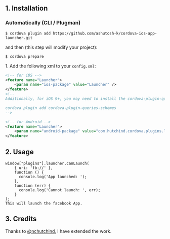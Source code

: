 ## 1. Installation

### Automatically (CLI / Plugman)

```
$ cordova plugin add https://github.com/ashutosh-k/cordova-ios-app-launcher.git
```
and then (this step will modify your project):
```
$ cordova prepare
```

1\. Add the following xml to your `config.xml`:
```xml
<!-- for iOS -->
<feature name="Launcher">
	<param name="ios-package" value="Launcher" />
</feature>
<!-- 
Additionally, for iOS 9+, you may need to install the cordova-plugin-queries-schemes plugin, which will allow whitelisting of what URLs your app will be allowed to launch. 

cordova plugin add cordova-plugin-queries-schemes
-->
```
```xml
<!-- for Android -->
<feature name="Launcher">
	<param name="android-package" value="com.hutchind.cordova.plugins.launcher.Launcher" />
</feature>
```
## 2. Usage
    window["plugins"].launcher.canLaunch(
        { uri: 'fb://' },
        function () {
          console.log('App launched: ');
        },
        function (err) {
          console.log('Cannot launch: ', err);
        }
    );
    This will launch the facebook App. 
## 3. Credits
Thanks to [@nchutchind](https://github.com/nchutchind/cordova-plugin-app-launcher.git), I have extended the work.
